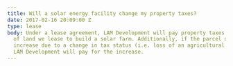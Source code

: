 ```yaml
---
title: Will a solar energy facility change my property taxes?
date: 2017-02-16 20:09:00 Z
type: lease
body: Under a lease agreement, LAM Development will pay property taxes on the section
  of land we lease to build a solar farm. Additionally, if the parcel owner’s taxes
  increase due to a change in tax status (i.e. loss of an agricultural exemption),
  LAM Development will pay for the increase.
---
```


